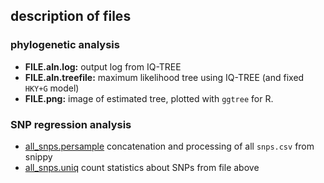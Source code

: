 ## description of files

### phylogenetic analysis
* **FILE.aln.log:** output log from IQ-TREE
* **FILE.aln.treefile:** maximum likelihood tree using IQ-TREE (and fixed `HKY+G` model)
* **FILE.png:** image of estimated tree, plotted with `ggtree` for R. 

### SNP regression analysis
* [all\_snps.persample](all_snps.persample) concatenation and processing of all `snps.csv` from snippy
* [all\_snps.uniq](all_snps.uniq) count statistics about SNPs from file above
